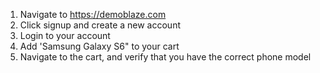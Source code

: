 1. Navigate to https://demoblaze.com
2. Click signup and create a new account
3. Login to your account
4. Add 'Samsung Galaxy S6" to your cart
5. Navigate to the cart, and verify that you have the correct phone model
